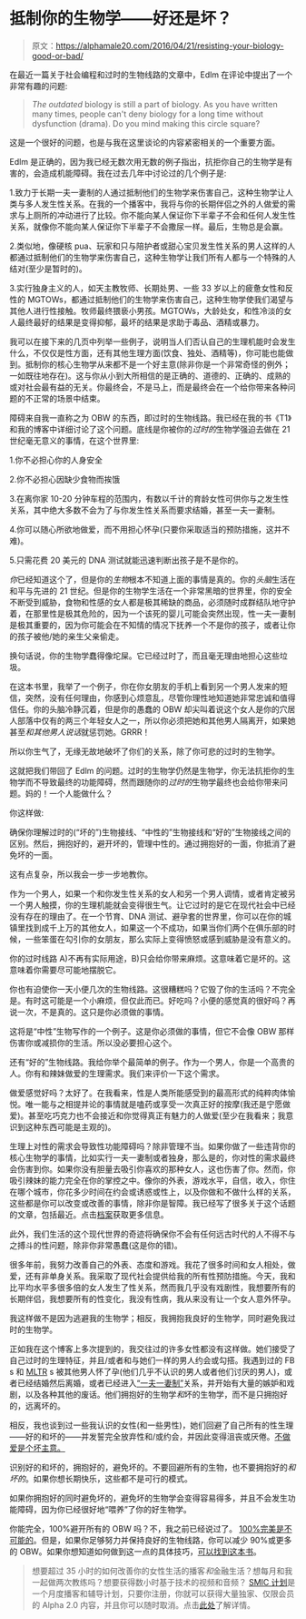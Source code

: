 # 抵制你的生物学——好还是坏？

> 原文：<https://alphamale20.com/2016/04/21/resisting-your-biology-good-or-bad/>

在最近一篇关于社会编程和过时的生物线路的文章中，Edlm 在评论中提出了一个非常有趣的问题:

> *The outdated* biology is still a part of biology. As you have written many times, people can't deny biology for a long time without dysfunction (drama). Do you mind making this circle square?

这是一个很好的问题，也是与我在这里谈论的内容紧密相关的一个重要方面。

Edlm 是正确的，因为我已经无数次用无数的例子指出，抗拒你自己的生物学是有害的，会造成机能障碍。我在过去几年中讨论过的几个例子是:

1.致力于长期一夫一妻制的人通过抵制他们的生物学来伤害自己，这种生物学让人类与多人发生性关系。在我的一个播客中，我将与你的长期伴侣之外的人做爱的需求与上厕所的冲动进行了比较。你不能向某人保证你下半辈子不会和任何人发生性关系，就像你不能向某人保证你下半辈子不会撒尿一样。最后，生物总是会赢。

2.类似地，像硬核 pua、玩家和只与陪护者或甜心宝贝发生性关系的男人这样的人都通过抵制他们的生物学来伤害自己，这种生物学让我们所有人都与一个特殊的人结对(至少是暂时的)。

3.实行独身主义的人，如天主教牧师、长期处男、一些 33 岁以上的疲惫女性和反性的 MGTOWs，都通过抵制他们的生物学来伤害自己，这种生物学使我们渴望与其他人进行性接触。牧师最终猥亵小男孩。MGTOWs，大龄处女，和性冷淡的女人最终最好的结果是变得抑郁，最坏的结果是求助于毒品、酒精或暴力。

我可以在接下来的几页中列举一些例子，说明当人们否认自己的生理机能时会发生什么，不仅仅是性方面，还有其他生理方面(饮食、独处、酒精等)，你可能也能做到。抵制你的核心生物学从来都不是一个好主意(除非你是一个非常奇怪的例外；一如既往地存在)。这与你从小到大所相信的是正确的、道德的、正确的、成熟的或对社会最有益的无关。你最终会，不是马上，而是最终会在一个给你带来各种问题的不正常的场景中结束。

障碍来自我一直称之为 OBW 的东西，即过时的生物线路。我已经在我的书《T1》和我的博客中详细讨论了这个问题。底线是你被你的*过时的*生物学强迫去做在 21 世纪毫无意义的事情，在这个世界里:

1.你不必担心你的人身安全

2.你不必担心因缺少食物而挨饿

3.在离你家 10-20 分钟车程的范围内，有数以千计的育龄女性可供你与之发生性关系，其中绝大多数不会为了与你发生性关系而要求结婚，甚至一夫一妻制。

4.你可以随心所欲地做爱，而不用担心怀孕(只要你采取适当的预防措施，这并不难)。

5.只需花费 20 美元的 DNA 测试就能迅速判断出孩子是不是你的。

*你*已经知道这个了，但是你的*生物*根本不知道上面的事情是真的。你的*头脑*生活在和平与先进的 21 世纪。但是你的生物学生活在一个非常黑暗的世界里，你的安全不断受到威胁，食物和性感的女人都是极其稀缺的商品，必须随时成群结队地守护着，在那里性是极其危险的，因为一个该死的婴儿可能会突然出现，性一夫一妻制是极其重要的，因为你可能会在不知情的情况下抚养一个不是你的孩子，或者让你的孩子被他/她的亲生父亲偷走。

换句话说，你的生物学蠢得像坨屎。它已经过时了，而且毫无理由地担心这些垃圾。

在这本书里，我举了一个例子，你在你女朋友的手机上看到另一个男人发来的短信，突然，没有任何理由，你感到心烦意乱，尽管你理性地知道她非常忠诚和值得信任。你的头脑冷静沉着，但是你的愚蠢的 OBW 却尖叫着说这个女人是你的穴居人部落中仅有的两三个年轻女人之一，所以你必须把她和其他男人隔离开，如果她甚至*和其他男人说话*就惩罚她。GRRR！

所以你生气了，无缘无故地破坏了你们的关系，除了你可悲的过时的生物学。

这就把我们带回了 Edlm 的问题。过时的生物学仍然是生物学，你无法抗拒你的生物学而不导致最终的功能障碍，然而跟随你的*过时的*生物学最终也会给你带来问题。妈的！一个人能做什么？

你这样做:

确保你理解过时的(“坏的”)生物接线、“中性的”生物接线和“好的”生物接线之间的区别。然后，拥抱好的，避开坏的，管理中性的。通过拥抱好的一面，你抵消了避免坏的一面。

这有点复杂，所以我会一步一步地教你。

作为一个男人，如果一个和你发生性关系的女人和另一个男人调情，或者肯定被另一个男人触摸，你的生理机能就会变得很生气。让它过时的是它在现代社会中已经没有存在的理由了。在一个节育、DNA 测试、避孕套的世界里，你可以在你的城镇里找到成千上万的其他女人，如果这一个不成功，如果当你们两个在俱乐部的时候，一些笨蛋在勾引你的女朋友，那么实际上变得愤怒或感到威胁是没有意义的。

你的过时线路 A)不再有实际用途，B)只会给你带来麻烦。这意味着它是坏的。这意味着你需要尽可能地摆脱它。

你也有迫使你一天小便几次的生物线路。这很糟糕吗？它毁了你的生活吗？不完全是。有时这可能是一个小麻烦，但仅此而已。好吃吗？小便的感觉真的很好吗？再说一次，不是真的。这只是你必须做的事情。

这将是“中性”生物写作的一个例子。这是你必须做的事情，但它不会像 OBW 那样伤害你或减损你的生活。所以没必要担心这个。

还有“好的”生物线路。我给你举个最简单的例子。作为一个男人，你是一个高贵的人。你有和辣妹做爱的生理需求。我们来评价一下这个需求。

做爱感觉好吗？太好了。在我看来，性是人类所能感受到的最高形式的纯粹肉体愉悦。唯一能与之相提并论的事情就是嗑药或享受一次真正好的按摩(我还是宁愿做爱)。甚至吃巧克力也不会接近和你觉得真正有魅力的人做爱(至少在我看来；我意识到这种东西可能是主观的)。

生理上对性的需求会导致性功能障碍吗？除非管理不当。如果你做了一些违背你的核心生物学的事情，比如实行一夫一妻制或者独身，那么是的，你对性的需求最终会伤害到你。如果你没有胆量去吸引你喜欢的那种女人，这也伤害了你。然而，你吸引辣妹的能力完全在你的掌控之中。像你的外表，游戏水平，自信，收入，你住在哪个城市，你花多少时间在约会或诱惑或性上，以及你做和不做什么样的关系，这些都是你可以改变或改善的事情，除非你是智障。我已经写了很多关于这个话题的文章，包括最近。点击[档案](https://blackdragonblog.com/archive-posts/)获取更多信息。

此外，我们生活的这个现代世界的奇迹将确保你不会有任何远古时代的人不得不与之搏斗的性问题，除非你非常愚蠢(这是你的错)。

很多年前，我努力改善自己的外表、态度和游戏。我花了很多时间和女人相处，做爱，还有非单身关系。我采取了现代社会提供给我的所有性预防措施。今天，我和比平均水平多很多倍的女人发生了性关系，然而我几乎没有戏剧性，我想要所有的长期伴侣，我想要所有的性变化，我没有性病，我从来没有让一个女人意外怀孕。

我这样做不是因为逃避我的生物学；相反，我拥抱我良好的生物学，同时避免我过时的生物学。

正如我在这个博客上多次提到的，我交往过的许多女性都没有这样做。她们接受了自己过时的生理特征，并且/或者和与她们一样的男人约会或勾搭。我遇到过的 FB s 和 [MLTR](https://blackdragonblog.com/glossary/#MLTRs) s 被其他男人怀了孕(他们几乎不认识的男人或者他们讨厌的男人)，或者已经结婚然后离婚，或者已经进入[“一夫一妻制”](https://blackdragonblog.com/glossary/#monogamy_quotes)关系，并开始有大量的嫉妒和戏剧，以及各种其他的废话。他们拥抱好的生物学*和*坏的生物学，而不是只拥抱好的，远离坏的。

相反，我也谈到过一些我认识的女性(和一些男性)，她们回避了自己所有的性生理——好的和坏的——并发誓完全放弃性和/或约会，并因此变得沮丧或厌倦。[不做爱是个坏主意。](https://blackdragonblog.com/2016/01/25/why-sex-is-more-important-than-you-think/)

识别好的和坏的，拥抱好的，避免坏的。不要回避所有的生物，也不要拥抱好的*和坏的*。如果你想长期快乐，这些都不是可行的模式。

如果你拥抱好的同时避免坏的，避免坏的生物学会变得容易得多，并且不会发生功能障碍，因为你已经很好地“喂养”了你的好生物学。

你能完全，100%避开所有的 OBW 吗？不，我之前已经说过了。 [100%完美是不可能的](https://blackdragonblog.com/2015/11/23/the-90-rule/)。但是，如果你足够努力并保持良好的生物线路，你可以减少 90%或更多的 OBW。如果你想知道如何做到这一点的具体技巧，[可以找到这本书](http://www.alphamalebook.com/)。

> 想要超过 35 小时的如何改善你的女性生活的播客*和*金融生活？想每月和我一起做两次教练吗？想要获得数小时基于技术的视频和音频？ [SMIC 计划](https://alphamale20.kartra.com/page/vIL17)是一个月度播客和辅导计划，只要你注册，你就可以获得大量独家、仅限会员的 Alpha 2.0 内容，并且你可以随时取消。点击[此处](https://alphamale20.kartra.com/page/vIL17)了解详情。
> 
> 